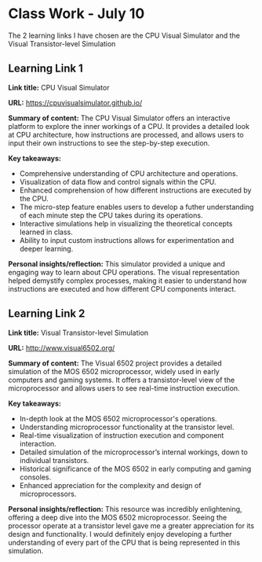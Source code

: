 # Class Work - July 10

The 2 learning links I have chosen are the CPU Visual Simulator and the Visual Transistor-level Simulation

## Learning Link 1

**Link title:** CPU Visual Simulator

**URL:** https://cpuvisualsimulator.github.io/

**Summary of content:** 
The CPU Visual Simulator offers an interactive platform to explore the inner workings of a CPU. It provides a detailed look at CPU architecture, how instructions are processed, and allows users to input their own instructions to see the step-by-step execution.

**Key takeaways:**
- Comprehensive understanding of CPU architecture and operations.
- Visualization of data flow and control signals within the CPU.
- Enhanced comprehension of how different instructions are executed by the CPU.
- The micro-step feature enables users to develop a futher understanding of each minute step the CPU takes during its operations.
- Interactive simulations help in visualizing the theoretical concepts learned in class.
- Ability to input custom instructions allows for experimentation and deeper learning.

**Personal insights/reflection:**
This simulator provided a unique and engaging way to learn about CPU operations. The visual representation helped demystify complex processes, making it easier to understand how instructions are executed and how different CPU components interact.

## Learning Link 2

**Link title:** Visual Transistor-level Simulation

**URL:** http://www.visual6502.org/

**Summary of content:** 
The Visual 6502 project provides a detailed simulation of the MOS 6502 microprocessor, widely used in early computers and gaming systems. It offers a transistor-level view of the microprocessor and allows users to see real-time instruction execution.

**Key takeaways:**
- In-depth look at the MOS 6502 microprocessor's operations.
- Understanding microprocessor functionality at the transistor level.
- Real-time visualization of instruction execution and component interaction.
- Detailed simulation of the microprocessor’s internal workings, down to individual transistors.
- Historical significance of the MOS 6502 in early computing and gaming consoles.
- Enhanced appreciation for the complexity and design of microprocessors.

**Personal insights/reflection:**
This resource was incredibly enlightening, offering a deep dive into the MOS 6502 microprocessor. Seeing the processor operate at a transistor level gave me a greater appreciation for its design and functionality. I would definitely enjoy developing a further understanding of every part of the CPU that is being represented in this simulation. 
